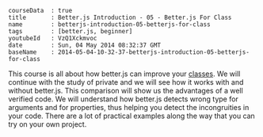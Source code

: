 ```
courseData	: true
title		: Better.js Introduction - 05 - Better.js For Class
name		: betterjs-introduction-05-betterjs-for-class
tags        : [better.js, beginner]
youtubeId	: VzQ1Xckmvoc
date		: Sun, 04 May 2014 08:32:37 GMT
baseName	: 2014-05-04-10-32-37-betterjs-introduction-05-betterjs-for-class
```

This course is all about how better.js can improve your [classes](http://betterjs.org/docs/betterjs-class.html). We will continue with the study of private and we will see how it works with and without better.js. This comparison will show us the advantages of a well verified code. We will understand how better.js detects wrong type for arguments and for properties, thus helping you detect the incongruities in your code. There are a lot of practical examples along the way that you can try on your own project. 